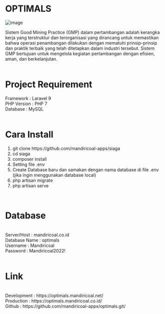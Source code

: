 # OPTIMALS<br>
![image](https://github.com/mandiricoal-apps/optimals/assets/139116511/1af6f6b9-afdf-4b34-9753-5ca51f43a3f7)

Sistem Good Mining Practice (GMP) dalam pertambangan adalah kerangka kerja yang terstruktur dan terorganisasi yang dirancang untuk memastikan bahwa operasi penambangan dilakukan dengan mematuhi prinsip-prinsip dan praktik terbaik yang telah ditetapkan dalam industri tersebut. Sistem GMP bertujuan untuk mengelola kegiatan pertambangan dengan efisien, aman, dan berkelanjutan.<br>
<br>
# Project Requirement<br>
Framework : Laravel 9<br>
PHP Version : PHP 7<br>
Database  : MySQL<br>
<br>
# Cara Install
<ol>
    <li>git clone https://github.com/mandiricoal-apps/siaga</li>
    <li>cd siaga</li>
    <li>composer install</li>
    <li>Setting file .env</li>
    <li>Create Database baru dan samakan dengan nama database di file .env (jika ingin menggunakan database local)</li>
    <li>php artisan migrate</li>
    <li>php artisan serve</li>
</ol>
<br>
<h1> Database</h1><br>
Server/Host : mandiricoal.co.id<br>
Database Name : optimals<br>
Username : Mandiricoal<br>
Password : Mandiricoal2022!<br>
<br>
<h1> Link</h1><br>
Development : https://optimals.mandiricoal.net/<br>
Production :  https://optimals.mandiricoal.co.id/<br>
Github : https://github.com/mandiricoal-apps/optimals.git/<br>
